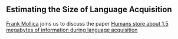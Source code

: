 ## Estimating the Size of Language Acquisition

[Frank Mollica](https://mollicaf.github.io/) joins us to discuss the paper [Humans store about 1.5 megabytes of information during language acquisition](https://osf.io/ga9th/)

